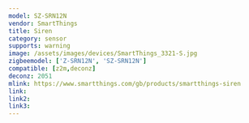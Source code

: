 ```yaml
---
model: SZ-SRN12N
vendor: SmartThings
title: Siren
category: sensor
supports: warning
image: /assets/images/devices/SmartThings_3321-S.jpg
zigbeemodel: ['Z-SRN12N', 'SZ-SRN12N']
compatible: [z2m,deconz]
deconz: 2051
mlink: https://www.smartthings.com/gb/products/smartthings-siren
link: 
link2: 
link3: 
---
```

